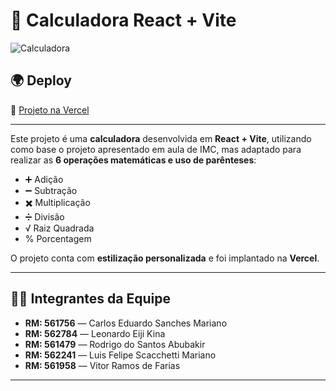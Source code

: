 # 📌 Calculadora React + Vite  

![Calculadora](https://i.imgur.com/NZ1M35C.png)
## 🌍 Deploy  
🔗 [Projeto na Vercel](link...)  

---

Este projeto é uma **calculadora** desenvolvida em **React + Vite**, utilizando como base o projeto apresentado em aula de IMC, mas adaptado para realizar as **6 operações matemáticas e uso de parênteses**:  

- ➕ Adição  
- ➖ Subtração  
- ✖️ Multiplicação  
- ➗ Divisão
- √ Raiz Quadrada
- % Porcentagem

O projeto conta com **estilização personalizada** e foi implantado na **Vercel**.  

---

## 👨‍💻 Integrantes da Equipe  

- **RM: 561756** — Carlos Eduardo Sanches Mariano  
- **RM: 562784** — Leonardo Eiji Kina  
- **RM: 561479** — Rodrigo do Santos Abubakir  
- **RM: 562241** — Luis Felipe Scacchetti Mariano  
- **RM: 561958** — Vitor Ramos de Farias  

---









